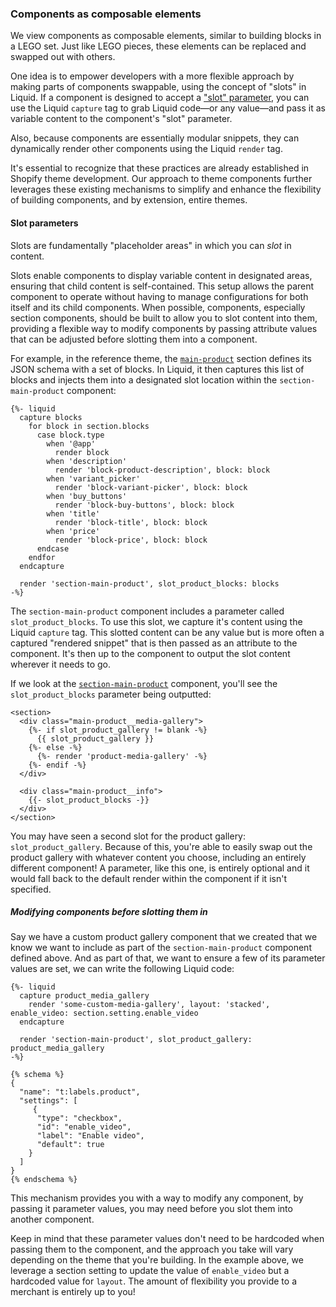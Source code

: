 ### Components as composable elements

We view components as composable elements, similar to building blocks in a LEGO set. Just like LEGO pieces, these elements can be replaced and swapped out with others.

One idea is to empower developers with a more flexible approach by making parts of components swappable, using the concept of "slots" in Liquid. If a component is designed to accept a ["slot" parameter](#slot-parameters), you can use the Liquid `capture` tag to grab Liquid code—or any value—and pass it as variable content to the component's "slot" parameter.

Also, because components are essentially modular snippets, they can dynamically render other components using the Liquid `render` tag.

It's essential to recognize that these practices are already established in Shopify theme development. Our approach to theme components further leverages these existing mechanisms to simplify and enhance the flexibility of building components, and by extension, entire themes.

#### Slot parameters

Slots are fundamentally "placeholder areas" in which you can _slot_ in content.

Slots enable components to display variable content in designated areas, ensuring that child content is self-contained. This setup allows the parent component to operate without having to manage configurations for both itself and its child components. When possible, components, especially section components, should be built to allow you to slot content into them, providing a flexible way to modify components by passing attribute values that can be adjusted before slotting them into a component.

For example, in the reference theme, the [`main-product`](https://github.com/archetype-themes/reference-theme/blob/main/sections/main-product.liquid) section defines its JSON schema with a set of blocks. In Liquid, it then captures this list of blocks and injects them into a designated slot location within the `section-main-product` component:

```liquid
{%- liquid
  capture blocks
    for block in section.blocks
      case block.type
        when '@app'
          render block
        when 'description'
          render 'block-product-description', block: block
        when 'variant_picker'
          render 'block-variant-picker', block: block
        when 'buy_buttons'
          render 'block-buy-buttons', block: block
        when 'title'
          render 'block-title', block: block
        when 'price'
          render 'block-price', block: block
      endcase
    endfor
  endcapture

  render 'section-main-product', slot_product_blocks: blocks
-%}
```

The `section-main-product` component includes a parameter called `slot_product_blocks`. To use this slot, we capture it's content using the Liquid `capture` tag. This slotted content can be any value but is more often a captured "rendered snippet" that is then passed as an attribute to the component. It's then up to the component to output the slot content wherever it needs to go.

If we look at the [`section-main-product`](https://github.com/archetype-themes/reference-components/blob/main/components/section-main-product/section-main-product.liquid) component, you'll see the `slot_product_blocks` parameter being outputted:

```liquid
<section>
  <div class="main-product__media-gallery">
    {%- if slot_product_gallery != blank -%}
      {{ slot_product_gallery }}
    {%- else -%}
      {%- render 'product-media-gallery' -%}
    {%- endif -%}
  </div>

  <div class="main-product__info">
    {{- slot_product_blocks -}}
  </div>
</section>
```

You may have seen a second slot for the product gallery: `slot_product_gallery`. Because of this, you're able to easily swap out the product gallery with whatever content you choose, including an entirely different component! A parameter, like this one, is entirely optional and it would fall back to the default render within the component if it isn't specified.

##### Modifying components before slotting them in

Say we have a custom product gallery component that we created that we know we want to include as part of the `section-main-product` component defined above. And as part of that, we want to ensure a few of its parameter values are set, we can write the following Liquid code:

```liquid
{%- liquid
  capture product_media_gallery
    render 'some-custom-media-gallery', layout: 'stacked', enable_video: section.setting.enable_video
  endcapture

  render 'section-main-product', slot_product_gallery: product_media_gallery
-%}

{% schema %}
{
  "name": "t:labels.product",
  "settings": [
     {
      "type": "checkbox",
      "id": "enable_video",
      "label": "Enable video",
      "default": true
    }
  ]
}
{% endschema %}
```

This mechanism provides you with a way to modify any component, by passing it parameter values, you may need before you slot them into another component.

Keep in mind that these parameter values don't need to be hardcoded when passing them to the component, and the approach you take will vary depending on the theme that you're building. In the example above, we leverage a section setting to update the value of `enable_video` but a hardcoded value for `layout`. The amount of flexibility you provide to a merchant is entirely up to you!
